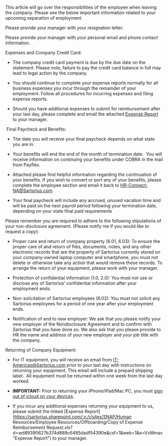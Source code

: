 
This article will go over the responsibilities of the employee when leaving the company. Please see the below important information related to your upcoming separation of employment. 

Please provide your manager with your resignation letter.

Please provide your manager with your personal email and phone contact information.

Expenses and Company Credit Card:

- The company credit card payment is due by the due date on the statement. Please note, failure to pay the credit card balance in full may lead to legal action by the company.
    
- You should continue to complete your expense reports normally for all business expenses you incur through the remainder of your employment. Follow all procedures for incurring expenses and filing expense reports.
    
- Should you have additional expenses to submit for reimbursement after your last day, please complete and email the attached [Expense Report](https://sartorius.sharepoint.com/:x:/r/sites/SNAP/Human%20Resources/Employee%20Resources/Offboarding/Copy%20of%20Expense%20Reimbursement%20Request.xls?d=wd89390627b374d889c6485dadf54390e&csf=1&web=1&e=VvMmav "Expense Report") to your manager.
    

 Final Paycheck and Benefits:

- The date you will receive your final paycheck depends on what state you are in.
    
- Your benefits will end the end of the month of termination date.  You will receive information on continuing your benefits under COBRA in the mail from Payflex.
    
- Attached please find helpful information regarding the continuation of your benefits. If you wish to convert or port any of your benefits, please complete the employee section and email it back to [HR-Connect-NA@Sartorius.com](mailto:HR-Connect-NA@Sartorius.com "HR-Connect-NA@Sartorius.com").
    
- Your final paycheck will include any accrued, unused vacation time and will be paid on the next payroll period following your termination date, depending on your state final paid requirements
    

Please remember you are required to adhere to the following stipulations of your non-disclosure agreement. (Please notify me if you would like to request a copy):

- Proper care and return of company property (6.01, 6.03): To ensure the proper care of and return of files, documents, notes, and any other electronic records that are the property of Sartorius currently stored on your company-owned laptop computer and smartphone, you must not delete or otherwise take any action that would remove these records. To arrange the return of your equipment, please work with your manager.
    
- Protection of confidential information (1.0, 2.0): You must not use or disclose any of Sartorius’ confidential information after your employment ends.
    
- Non-solicitation of Sartorius employees (6.02): You must not solicit any Sartorius employees for a period of one year after your employment ends.
    
- Notification of and to new employer: We ask that you please notify your new employer of the Nondisclosure Agreement and to confirm with Sartorius that you have done so. We also ask that you please provide to HR the name and address of your new employer and your job title with the company.
    

Returning of Company Equipment:

- For IT equipment, you will receive an email from [IT-Americas@Sartorius.com](mailto:IT-Americas@Sartorius.com "IT-Americas@Sartorius.com") prior to your last day with instructions on returning your equipment. This email will include a prepaid shipping label.  All equipment must be returned within one week from the last day worked.
    
- **IMPORTANT:** Prior to returning your iPhone/iPad/Mac PC, you must [sign out of icloud on your devices](https://eur02.safelinks.protection.outlook.com/?url=https%3A%2F%2Fsupport.apple.com%2Fen-us%2FHT208242&data=05%7C01%7Ctheresa.prisco%40Sartorius.com%7C87ba01e738694c82b9cb08da76ebfa3d%7C8c7a02b0b4094a1483326772575f453b%7C0%7C0%7C637953054476328994%7CUnknown%7CTWFpbGZsb3d8eyJWIjoiMC4wLjAwMDAiLCJQIjoiV2luMzIiLCJBTiI6Ik1haWwiLCJXVCI6Mn0%3D%7C3000%7C%7C%7C&sdata=19Hn84rxVNIfS%2FeboLu%2Fjp7irHaloj8AqiVWxdmiTN0%3D&reserved=0 "sign out of icloud on your devices").
    
- If you incur any additional expenses returning your equipment to us, please submit the linked [Expense Report](https://sartorius.sharepoint.com/:x:/r/sites/SNAP/Human Resources/Employee Resources/Offboarding/Copy of Expense Reimbursement Request.xls?d=wd89390627b374d889c6485dadf54390e&csf=1&web=1&e=VvMmav "Expense Report") to your manager.